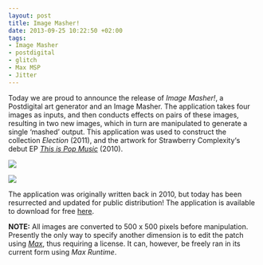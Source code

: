 ```yaml
---
layout: post
title: Image Masher!
date: 2013-09-25 10:22:50 +02:00
tags:
- Image Masher
- postdigital
- glitch
- Max MSP
- Jitter
---
```

Today we are proud to announce the release of *Image Masher!*, a Postdigital art generator and an Image Masher. The application takes four images as inputs, and then conducts effects on pairs of these images, resulting in two new images, which in turn are manipulated to generate a single ‘mashed’ output. This application was used to construct the collection *Election* (2011), and the artwork for Strawberry Complexity‘s debut EP [*This is Pop Music*](https://strawberrycomplexity.bandcamp.com/) (2010).

![]({{site.url}}/assets/images/posts/2013/13-09-25/01.png)

![]({{site.url}}/assets/images/posts/2013/13-09-25/02.png)

The application was originally written back in 2010, but today has been resurrected and updated for public distribution! The application is available to download for free [here]({{site.url}}/assets/data/2013/13-09-25/ImageMasher!.zip).

**NOTE:** All images are converted to 500 x 500 pixels before manipulation. Presently the only way to specify another dimension is to edit the patch using [*Max*](https://cycling74.com/products/max/), thus requiring a license. It can, however, be freely ran in its current form using *Max Runtime*.
